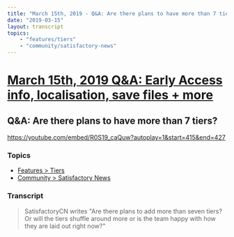 ```yaml
---
title: "March 15th, 2019 - Q&A: Are there plans to have more than 7 tiers?"
date: "2019-03-15"
layout: transcript
topics: 
    - "features/tiers"
    - "community/satisfactory-news"
---
```

# [March 15th, 2019 Q&A: Early Access info, localisation, save files + more](../2019-03-15.md)
## Q&A: Are there plans to have more than 7 tiers?
https://youtube.com/embed/R0S19_caQuw?autoplay=1&start=415&end=427
### Topics
* [Features > Tiers](../topics/features/tiers.md)
* [Community > Satisfactory News](../topics/community/satisfactory-news.md)

### Transcript

> SatisfactoryCN writes &quot;Are there plans to add more than seven tiers? Or will the tiers shuffle around more or is the team happy with how they are laid out right now?&quot;
